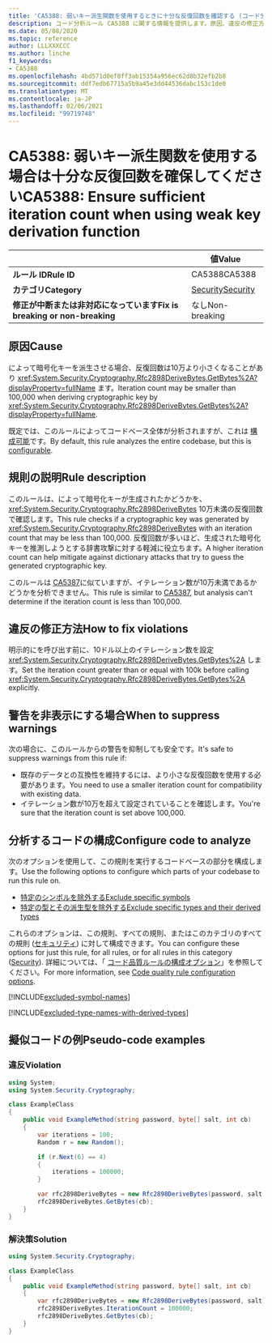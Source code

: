 ```yaml
---
title: 'CA5388: 弱いキー派生関数を使用するときに十分な反復回数を確認する (コード分析)'
description: コード分析ルール CA5388 に関する情報を提供します。原因、違反の修正方法、非表示にするタイミングなどが含まれます。
ms.date: 05/08/2020
ms.topic: reference
author: LLLXXXCCC
ms.author: linche
f1_keywords:
- CA5388
ms.openlocfilehash: 4bd571d0ef8ff3ab15354a956ec62d8b32efb2b8
ms.sourcegitcommit: ddf7edb67715a5b9a45e3dd44536dabc153c1de0
ms.translationtype: MT
ms.contentlocale: ja-JP
ms.lasthandoff: 02/06/2021
ms.locfileid: "99719748"
---
```

# <a name="ca5388-ensure-sufficient-iteration-count-when-using-weak-key-derivation-function"></a><span data-ttu-id="49561-103">CA5388: 弱いキー派生関数を使用する場合は十分な反復回数を確保してください</span><span class="sxs-lookup"><span data-stu-id="49561-103">CA5388: Ensure sufficient iteration count when using weak key derivation function</span></span>

| | <span data-ttu-id="49561-104">値</span><span class="sxs-lookup"><span data-stu-id="49561-104">Value</span></span> |
|-|-|
| <span data-ttu-id="49561-105">**ルール ID**</span><span class="sxs-lookup"><span data-stu-id="49561-105">**Rule ID**</span></span> |<span data-ttu-id="49561-106">CA5388</span><span class="sxs-lookup"><span data-stu-id="49561-106">CA5388</span></span>|
| <span data-ttu-id="49561-107">**カテゴリ**</span><span class="sxs-lookup"><span data-stu-id="49561-107">**Category**</span></span> |[<span data-ttu-id="49561-108">Security</span><span class="sxs-lookup"><span data-stu-id="49561-108">Security</span></span>](security-warnings.md)|
| <span data-ttu-id="49561-109">**修正が中断または非対応になっています**</span><span class="sxs-lookup"><span data-stu-id="49561-109">**Fix is breaking or non-breaking**</span></span> |<span data-ttu-id="49561-110">なし</span><span class="sxs-lookup"><span data-stu-id="49561-110">Non-breaking</span></span>|

## <a name="cause"></a><span data-ttu-id="49561-111">原因</span><span class="sxs-lookup"><span data-stu-id="49561-111">Cause</span></span>

<span data-ttu-id="49561-112">によって暗号化キーを派生させる場合、反復回数は10万より小さくなることがあり <xref:System.Security.Cryptography.Rfc2898DeriveBytes.GetBytes%2A?displayProperty=fullName> ます。</span><span class="sxs-lookup"><span data-stu-id="49561-112">Iteration count may be smaller than 100,000 when deriving cryptographic key by <xref:System.Security.Cryptography.Rfc2898DeriveBytes.GetBytes%2A?displayProperty=fullName>.</span></span>

<span data-ttu-id="49561-113">既定では、このルールによってコードベース全体が分析されますが、これは [構成可能](#configure-code-to-analyze)です。</span><span class="sxs-lookup"><span data-stu-id="49561-113">By default, this rule analyzes the entire codebase, but this is [configurable](#configure-code-to-analyze).</span></span>

## <a name="rule-description"></a><span data-ttu-id="49561-114">規則の説明</span><span class="sxs-lookup"><span data-stu-id="49561-114">Rule description</span></span>

<span data-ttu-id="49561-115">このルールは、によって暗号化キーが生成されたかどうかを、 <xref:System.Security.Cryptography.Rfc2898DeriveBytes> 10万未満の反復回数で確認します。</span><span class="sxs-lookup"><span data-stu-id="49561-115">This rule checks if a cryptographic key was generated by <xref:System.Security.Cryptography.Rfc2898DeriveBytes> with an iteration count that may be less than 100,000.</span></span> <span data-ttu-id="49561-116">反復回数が多いほど、生成された暗号化キーを推測しようとする辞書攻撃に対する軽減に役立ちます。</span><span class="sxs-lookup"><span data-stu-id="49561-116">A higher iteration count can help mitigate against dictionary attacks that try to guess the generated cryptographic key.</span></span>

<span data-ttu-id="49561-117">このルールは [CA5387](ca5387.md)に似ていますが、イテレーション数が10万未満であるかどうかを分析できません。</span><span class="sxs-lookup"><span data-stu-id="49561-117">This rule is similar to [CA5387](ca5387.md), but analysis can't determine if the iteration count is less than 100,000.</span></span>

## <a name="how-to-fix-violations"></a><span data-ttu-id="49561-118">違反の修正方法</span><span class="sxs-lookup"><span data-stu-id="49561-118">How to fix violations</span></span>

<span data-ttu-id="49561-119">明示的にを呼び出す前に、10ドル以上のイテレーション数を設定 <xref:System.Security.Cryptography.Rfc2898DeriveBytes.GetBytes%2A> します。</span><span class="sxs-lookup"><span data-stu-id="49561-119">Set the iteration count greater than or equal with 100k before calling <xref:System.Security.Cryptography.Rfc2898DeriveBytes.GetBytes%2A> explicitly.</span></span>

## <a name="when-to-suppress-warnings"></a><span data-ttu-id="49561-120">警告を非表示にする場合</span><span class="sxs-lookup"><span data-stu-id="49561-120">When to suppress warnings</span></span>

<span data-ttu-id="49561-121">次の場合に、このルールからの警告を抑制しても安全です。</span><span class="sxs-lookup"><span data-stu-id="49561-121">It's safe to suppress warnings from this rule if:</span></span>

- <span data-ttu-id="49561-122">既存のデータとの互換性を維持するには、より小さな反復回数を使用する必要があります。</span><span class="sxs-lookup"><span data-stu-id="49561-122">You need to use a smaller iteration count for compatibility with existing data.</span></span>
- <span data-ttu-id="49561-123">イテレーション数が10万を超えて設定されていることを確認します。</span><span class="sxs-lookup"><span data-stu-id="49561-123">You're sure that the iteration count is set above 100,000.</span></span>

## <a name="configure-code-to-analyze"></a><span data-ttu-id="49561-124">分析するコードの構成</span><span class="sxs-lookup"><span data-stu-id="49561-124">Configure code to analyze</span></span>

<span data-ttu-id="49561-125">次のオプションを使用して、この規則を実行するコードベースの部分を構成します。</span><span class="sxs-lookup"><span data-stu-id="49561-125">Use the following options to configure which parts of your codebase to run this rule on.</span></span>

- [<span data-ttu-id="49561-126">特定のシンボルを除外する</span><span class="sxs-lookup"><span data-stu-id="49561-126">Exclude specific symbols</span></span>](#exclude-specific-symbols)
- [<span data-ttu-id="49561-127">特定の型とその派生型を除外する</span><span class="sxs-lookup"><span data-stu-id="49561-127">Exclude specific types and their derived types</span></span>](#exclude-specific-types-and-their-derived-types)

<span data-ttu-id="49561-128">これらのオプションは、この規則、すべての規則、またはこのカテゴリのすべての規則 ([セキュリティ](security-warnings.md)) に対して構成できます。</span><span class="sxs-lookup"><span data-stu-id="49561-128">You can configure these options for just this rule, for all rules, or for all rules in this category ([Security](security-warnings.md)).</span></span> <span data-ttu-id="49561-129">詳細については、「 [コード品質ルールの構成オプション](../code-quality-rule-options.md)」を参照してください。</span><span class="sxs-lookup"><span data-stu-id="49561-129">For more information, see [Code quality rule configuration options](../code-quality-rule-options.md).</span></span>

[!INCLUDE[excluded-symbol-names](~/includes/code-analysis/excluded-symbol-names.md)]

[!INCLUDE[excluded-type-names-with-derived-types](~/includes/code-analysis/excluded-type-names-with-derived-types.md)]

## <a name="pseudo-code-examples"></a><span data-ttu-id="49561-130">擬似コードの例</span><span class="sxs-lookup"><span data-stu-id="49561-130">Pseudo-code examples</span></span>

### <a name="violation"></a><span data-ttu-id="49561-131">違反</span><span class="sxs-lookup"><span data-stu-id="49561-131">Violation</span></span>

```csharp
using System;
using System.Security.Cryptography;

class ExampleClass
{
    public void ExampleMethod(string password, byte[] salt, int cb)
    {
        var iterations = 100;
        Random r = new Random();

        if (r.Next(6) == 4)
        {
            iterations = 100000;
        }

        var rfc2898DeriveBytes = new Rfc2898DeriveBytes(password, salt, iterations);
        rfc2898DeriveBytes.GetBytes(cb);
    }
}
```

### <a name="solution"></a><span data-ttu-id="49561-132">解決策</span><span class="sxs-lookup"><span data-stu-id="49561-132">Solution</span></span>

```csharp
using System.Security.Cryptography;

class ExampleClass
{
    public void ExampleMethod(string password, byte[] salt, int cb)
    {
        var rfc2898DeriveBytes = new Rfc2898DeriveBytes(password, salt);
        rfc2898DeriveBytes.IterationCount = 100000;
        rfc2898DeriveBytes.GetBytes(cb);
    }
}
```
